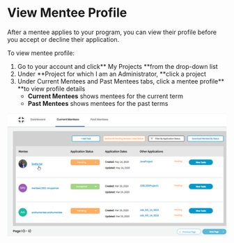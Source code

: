 # View Mentee Profile

After a mentee applies to your program, you can view their profile before you accept or decline their application.

To view mentee profile:

1. Go to your account and click** My Projects **from the drop-down list
2. Under **Project for which I am an Administrator, **click a project
3. Under Current Mentees and Past Mentees tabs, click a mentee profile** **to view  profile details
   * **Current Mentees** shows mentees for the current term
   * **Past Mentees** shows mentees for the past terms

![](<../../.gitbook/assets/mentee profile (1).png>)
